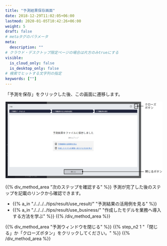 ```yaml
---
title: "予測結果保存画面"
date: 2018-12-29T11:02:05+06:00
lastmod: 2020-01-05T10:42:26+06:00
weight: 5
draft: false
# metaタグのパラメータ
meta:
  description: ""
# クラウド・デスクトップ限定ページの場合は片方のみtrueにする
visible:
  is_cloud_only: false
  is_desktop_only: false
# 検索でヒットする文字列の指定
keywords: [""]
---
```


「予測を保存」をクリックした後、この画面に遷移します。

![](../../img/t_slide33.png)

{{% div_method_area "次のステップを確認する" %}}
予測が完了した後のステップを記載のリンクから確認できます。
- {{% a_in "./../../../tips/result/use_result/" "予測結果の活用例を見る" %}}
- {{% a_in "./../../../tips/result/use_business/" "作成したモデルを業務へ導入する方法を学ぶ" %}}
{{% /div_method_area %}}

{{% div_method_area "予測ウィンドウを閉じる" %}}
{{% step_n2 1 "「閉じる」か「クローズボタン」をクリックしてください。" %}}
{{% /div_method_area %}}
